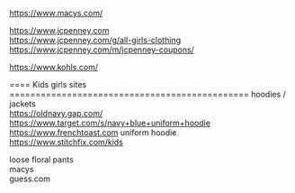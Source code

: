 



https://www.macys.com/    

https://www.jcpenney.com   
https://www.jcpenney.com/g/all-girls-clothing    
https://www.jcpenney.com/m/jcpenney-coupons/   
     
https://www.kohls.com/    
       

==== Kids  girls  sites  ==============================================
hoodies /  jackets  
https://oldnavy.gap.com/   
https://www.target.com/s/navy+blue+uniform+hoodie
https://www.frenchtoast.com    uniform hoodie     
https://www.stitchfix.com/kids    




loose floral pants        
macys    
guess.com      



